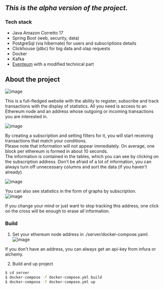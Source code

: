 ## *This is the alpha version of the project.*
### Tech stack  
* Java Amazon Corretto 17
* Spring Boot (web, security, data)  
* PostgreSql (via hibernate) for users and subscriptions details
* Clickhouse (jdbc) for big data and olap requests 
* Docker  
* Kafka
* [Eventeum](https://github.com/eventeum) with a modified technical part  

## About the project  
![image](https://github.com/Remittimus/BlockchainAnalysisSystem/assets/56563715/ef92985d-dbc9-4774-8b8c-b272a88223a3)
  

This is a full-fledged website with the ability to register, subscribe and track transactions with the display of statistics. All you need is access to an Ethereum node and an address whose outgoing or incoming transactions you are interested in.  

![image](https://github.com/Remittimus/BlockchainAnalysisSystem/assets/56563715/0229ccb8-5fee-440f-b45f-3485e251766b)  

By creating a subscription and setting filters for it, you will start receiving transactions that match your conditions.  
Please note that information will not appear immediately. On average, one block per ethereum is formed in about 10 seconds.  
The information is contained in the tables, which you can see by clicking on the subscription address. Don't be afraid of a lot of information, you can always turn off unnecessary columns and sort the data (if you haven't already).  

![image](https://github.com/Remittimus/BlockchainAnalysisSystem/assets/56563715/f1954255-3f0b-42d2-b559-4bda8dd0a383)

You can also see statistics in the form of graphs by subscription.  
![image](https://github.com/Remittimus/BlockchainAnalysisSystem/assets/56563715/d95fd5c8-0265-4614-8103-adb6bb512fa8)



If you change your mind or just want to stop tracking this address, one click on the cross will be enough to erase all information.

### Build
1. Set your ethereum node address in ./server/docker-compose.yaml.  
 ![image](https://github.com/Remittimus/BlockchainAnalysisSystem/assets/56563715/62ca49f0-72de-47c8-ae5a-5839868ab0b1)  
 
If you don't have an address, you can always get an api-key from infura or alchemy.  

2. Build and up project

```sh
$ cd server
$ docker-compose -f docker-compose.yml build
$ docker-compose -f docker-compose.yml up
```

